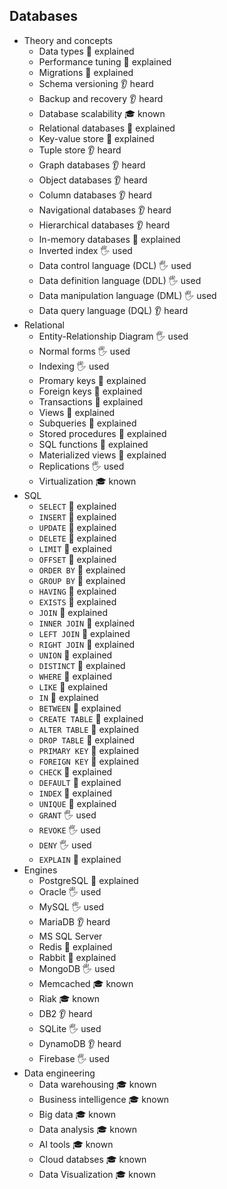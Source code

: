 ## Databases

- Theory and concepts
  - Data types 🙋 explained
  - Performance tuning 🙋 explained
  - Migrations 🙋 explained
  - Schema versioning 👂 heard
  - Backup and recovery 👂 heard
  - Database scalability 🎓 known
  - Relational databases 🙋 explained
  - Key-value store 🙋 explained
  - Tuple store 👂 heard
  - Graph databases 👂 heard
  - Object databases 👂 heard
  - Column databases 👂 heard
  - Navigational databases 👂 heard
  - Hierarchical databases 👂 heard
  - In-memory databases 🙋 explained
  - Inverted index 🖐️ used
  - Data control language (DCL) 🖐️ used
  - Data definition language (DDL) 🖐️ used
  - Data manipulation language (DML) 🖐️ used
  - Data query language (DQL) 👂 heard
- Relational
  - Entity-Relationship Diagram 🖐️ used
  - Normal forms 🖐️ used
  - Indexing 🖐️ used
  - Promary keys 🙋 explained
  - Foreign keys 🙋 explained
  - Transactions 🙋 explained
  - Views 🙋 explained
  - Subqueries 🙋 explained
  - Stored procedures 🙋 explained
  - SQL functions 🙋 explained
  - Materialized views 🙋 explained
  - Replications 🖐️ used
  - Virtualization 🎓 known
- SQL
  - `SELECT` 🙋 explained
  - `INSERT` 🙋 explained
  - `UPDATE` 🙋 explained
  - `DELETE` 🙋 explained
  - `LIMIT` 🙋 explained
  - `OFFSET` 🙋 explained
  - `ORDER BY` 🙋 explained
  - `GROUP BY` 🙋 explained
  - `HAVING` 🙋 explained
  - `EXISTS` 🙋 explained
  - `JOIN` 🙋 explained
  - `INNER JOIN` 🙋 explained
  - `LEFT JOIN` 🙋 explained
  - `RIGHT JOIN` 🙋 explained
  - `UNION` 🙋 explained
  - `DISTINCT` 🙋 explained
  - `WHERE` 🙋 explained
  - `LIKE` 🙋 explained
  - `IN` 🙋 explained
  - `BETWEEN` 🙋 explained
  - `CREATE TABLE` 🙋 explained
  - `ALTER TABLE` 🙋 explained
  - `DROP TABLE` 🙋 explained
  - `PRIMARY KEY` 🙋 explained
  - `FOREIGN KEY` 🙋 explained
  - `CHECK` 🙋 explained
  - `DEFAULT` 🙋 explained
  - `INDEX` 🙋 explained
  - `UNIQUE` 🙋 explained
  - `GRANT` 🖐️ used
  - `REVOKE` 🖐️ used
  - `DENY` 🖐️ used
  - `EXPLAIN` 🙋 explained
- Engines
  - PostgreSQL 🙋 explained
  - Oracle 🖐️ used
  - MySQL 🖐️ used
  - MariaDB 👂 heard
  - MS SQL Server
  - Redis 🙋 explained
  - Rabbit 🙋 explained
  - MongoDB 🖐️ used
  - Memcached 🎓 known
  - Riak 🎓 known
  - DB2 👂 heard
  - SQLite 🖐️ used
  - DynamoDB 👂 heard
  - Firebase 🖐️ used
- Data engineering
  - Data warehousing 🎓 known
  - Business intelligence 🎓 known
  - Big data 🎓 known
  - Data analysis 🎓 known
  - AI tools 🎓 known
  - Cloud databses 🎓 known
  - Data Visualization 🎓 known

